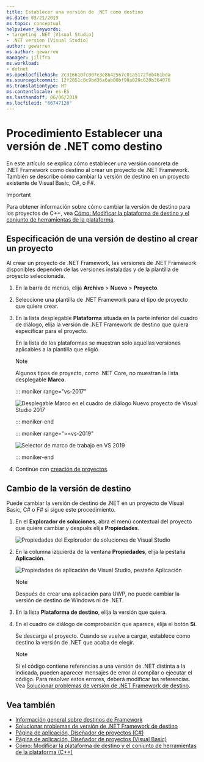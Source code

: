 ```yaml
---
title: Establecer una versión de .NET como destino
ms.date: 03/21/2019
ms.topic: conceptual
helpviewer_keywords:
- targeting .NET [Visual Studio]
- .NET version [Visual Studio]
author: gewarren
ms.author: gewarren
manager: jillfra
ms.workload:
- dotnet
ms.openlocfilehash: 2c316610fc007e3e8642567c01a5172feb461bda
ms.sourcegitcommit: 12f2851c8c9bd36a6ab00bf90a020c620b364076
ms.translationtype: HT
ms.contentlocale: es-ES
ms.lasthandoff: 06/06/2019
ms.locfileid: "66747120"
---
```

# <a name="how-to-target-a-version-of-net"></a>Procedimiento Establecer una versión de .NET como destino

En este artículo se explica cómo establecer una versión concreta de .NET Framework como destino al crear un proyecto de .NET Framework. También se describe cómo cambiar la versión de destino en un proyecto existente de Visual Basic, C#, o F#.

> [!IMPORTANT]
> Para obtener información sobre cómo cambiar la versión de destino para los proyectos de C++, vea [Cómo: Modificar la plataforma de destino y el conjunto de herramientas de la plataforma](/cpp/build/how-to-modify-the-target-framework-and-platform-toolset).

## <a name="target-a-version-when-you-create-a-project"></a>Especificación de una versión de destino al crear un proyecto

Al crear un proyecto de .NET Framework, las versiones de .NET Framework disponibles dependen de las versiones instaladas y de la plantilla de proyecto seleccionada.

1. En la barra de menús, elija **Archivo** > **Nuevo** > **Proyecto**.

1. Seleccione una plantilla de .NET Framework para el tipo de proyecto que quiere crear.

1. En la lista desplegable **Plataforma** situada en la parte inferior del cuadro de diálogo, elija la versión de .NET Framework de destino que quiera especificar para el proyecto.

   En la lista de los plataformas se muestran solo aquellas versiones aplicables a la plantilla que eligió.

   > [!NOTE]
   > Algunos tipos de proyecto, como .NET Core, no muestran la lista desplegable **Marco**.

   ::: moniker range="vs-2017"

   ![Desplegable Marco en el cuadro de diálogo Nuevo proyecto de Visual Studio 2017](media/vside-newproject-framework.png)

   ::: moniker-end

   ::: moniker range=">=vs-2019"

   ![Selector de marco de trabajo en VS 2019](media/vs-2019/configure-new-project-framework.png)

   ::: moniker-end

1. Continúe con [creación de proyectos](create-new-project.md).

## <a name="change-the-targeted-version"></a>Cambio de la versión de destino

Puede cambiar la versión de destino de .NET en un proyecto de Visual Basic, C# o F# si sigue este procedimiento.

1. En el **Explorador de soluciones**, abra el menú contextual del proyecto que quiere cambiar y después elija **Propiedades**.

    ![Propiedades del Explorador de soluciones de Visual Studio](../ide/media/vs_slnexplorer_properties.png)

1. En la columna izquierda de la ventana **Propiedades**, elija la pestaña **Aplicación**.

    ![Propiedades de aplicación de Visual Studio, pestaña Aplicación](../ide/media/vs_slnexplorer_properties_applicationtab.png)

    > [!NOTE]
    > Después de crear una aplicación para UWP, no puede cambiar la versión de destino de Windows ni de .NET.

1. En la lista **Plataforma de destino**, elija la versión que quiera.

1. En el cuadro de diálogo de comprobación que aparece, elija el botón **Sí**.

    Se descarga el proyecto. Cuando se vuelve a cargar, establece como destino la versión de .NET que acaba de elegir.

    > [!NOTE]
    > Si el código contiene referencias a una versión de .NET distinta a la indicada, pueden aparecer mensajes de error al compilar o ejecutar el código. Para resolver estos errores, deberá modificar las referencias. Vea [Solucionar problemas de versión de .NET Framework de destino](../msbuild/troubleshooting-dotnet-framework-targeting-errors.md).

## <a name="see-also"></a>Vea también

- [Información general sobre destinos de Framework](../ide/visual-studio-multi-targeting-overview.md)
- [Solucionar problemas de versión de .NET Framework de destino](../msbuild/troubleshooting-dotnet-framework-targeting-errors.md)
- [Página de aplicación, Diseñador de proyectos (C#)](../ide/reference/application-page-project-designer-csharp.md)
- [Página de aplicación, Diseñador de proyectos (Visual Basic)](../ide/reference/application-page-project-designer-visual-basic.md)
- [Cómo: Modificar la plataforma de destino y el conjunto de herramientas de la plataforma (C++)](/cpp/build/how-to-modify-the-target-framework-and-platform-toolset)